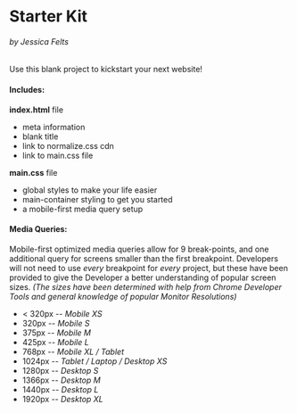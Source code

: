 # Starter Kit
###### by Jessica Felts

Use this blank project to kickstart your next website!

#### Includes:

**index.html** file
+ meta information
+ blank title
+ link to normalize.css cdn
+ link to main.css file
 
**main.css** file
+ global styles to make your life easier
+ main-container styling to get you started
+ a mobile-first media query setup

#### Media Queries:

Mobile-first optimized media queries allow for 9 break-points, and one additional query for screens smaller than the first breakpoint. Developers will not need to use _every_ breakpoint for _every_ project, but these have been provided to give the Developer a better understanding of popular screen sizes. _(The sizes have been determined with help from Chrome Developer Tools and general knowledge of popular Monitor Resolutions)_

+ < 320px -- _Mobile XS_ 
+ 320px -- _Mobile S_ 
+ 375px -- _Mobile M_ 
+ 425px -- _Mobile L_ 
+ 768px -- _Mobile XL / Tablet_ 
+ 1024px -- _Tablet / Laptop / Desktop XS_ 
+ 1280px -- _Desktop S_ 
+ 1366px -- _Desktop M_ 
+ 1440px -- _Desktop L_ 
+ 1920px -- _Desktop XL_ 
